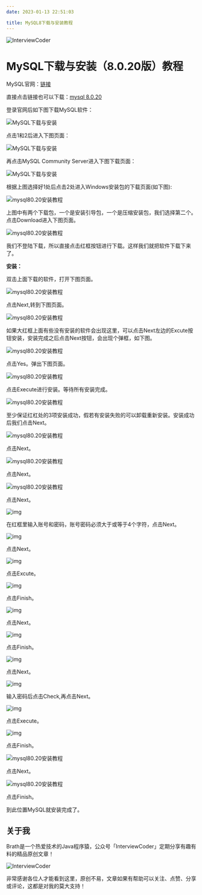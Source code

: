 ```yaml
---
date: 2023-01-13 22:51:03

title: MySQL8下载与安装教程
---
```


![InterviewCoder](https://brath4.oss-cn-shenzhen.aliyuncs.com/picgo/%E6%89%AB%E7%A0%81_%E6%90%9C%E7%B4%A2%E8%81%94%E5%90%88%E4%BC%A0%E6%92%AD%E6%A0%B7%E5%BC%8F-%E6%A0%87%E5%87%86%E8%89%B2%E7%89%88.png)



# MySQL下载与安装（8.0.20版）教程

MySQL官网：[链接](https://dev.mysql.com/downloads/mysql/)

直接点击链接也可以下载：[mysql 8.0.20](https://www.jb51.net/softs/609101.html)

登录官网后如下图下载MySQL软件：

![MySQL下载与安装](https://xysaobi.oss-cn-beijing.aliyuncs.com/img/2036459-20200521220018274-67173082.png)

 

 

点击1和2后进入下图页面：

![MySQL下载与安装](https://img2020.cnblogs.com/blog/2036459/202005/2036459-20200521220029745-1322700384.png)

 

 

再点击MySQL Community Server进入下图下载页面：

![MySQL下载与安装](https://img2020.cnblogs.com/blog/2036459/202005/2036459-20200521220041569-1305043095.png)

 

 

根据上图选择好1处后点击2处进入Windows安装包的下载页面(如下图):

![mysql80.20安装教程](https://img2020.cnblogs.com/blog/2036459/202005/2036459-20200521220158844-1266620614.png)

 

上图中有两个下载包，一个是安装引导包，一个是压缩安装包，我们选择第二个。点击Download进入下图页面。

![mysql80.20安装教程](https://img2020.cnblogs.com/blog/2036459/202005/2036459-20200521220326093-1181789318.png)

 

 

我们不登陆下载，所以直接点击红框按钮进行下载。这样我们就把软件下载下来了。

**安装：**

双击上面下载的软件，打开下图页面。

![mysql80.20安装教程](https://img2020.cnblogs.com/blog/2036459/202005/2036459-20200521220337052-1815726332.png)

 

 

点击Next,转到下图页面。

![mysql80.20安装教程](https://img2020.cnblogs.com/blog/2036459/202005/2036459-20200521220348558-1991987874.png)

 

 

如果大红框上面有些没有安装的软件会出现这里，可以点击Next左边的Excute按钮安装，安装完成之后点击Next按钮，会出现个弹框，如下图。

![mysql80.20安装教程](https://img2020.cnblogs.com/blog/2036459/202005/2036459-20200521220400913-2029518725.png)

 

 

点击Yes。弹出下图页面。

![mysql80.20安装教程](https://img2020.cnblogs.com/blog/2036459/202005/2036459-20200521220415332-220059202.png)

 

 

点击Execute进行安装。等待所有安装完成。

![mysql80.20安装教程](https://img2020.cnblogs.com/blog/2036459/202005/2036459-20200521220425391-1135522490.png)

 

 

至少保证红杠处的3项安装成功，假若有安装失败的可以卸载重新安装。安装成功后我们点击Next。

![mysql80.20安装教程](https://img2020.cnblogs.com/blog/2036459/202005/2036459-20200521220438215-1446733656.png)

 

 

点击Next。

![mysql80.20安装教程](https://img2020.cnblogs.com/blog/2036459/202005/2036459-20200521220449513-157912578.png)

 

 

点击Next。

![mysql80.20安装教程](https://img.jbzj.com/file_images/article/202005/2020051108360113.png)

点击Next。

![img](https://img.jbzj.com/file_images/article/202005/2020051108360114.png)

在红框里输入账号和密码，账号密码必须大于或等于4个字符，点击Next。

![img](https://img.jbzj.com/file_images/article/202005/2020051108360115.png)

点击Next。

![img](https://img.jbzj.com/file_images/article/202005/2020051108360116.png)

点击Excute。

![img](https://img.jbzj.com/file_images/article/202005/2020051108360117.png)

点击Finish。

![img](https://img.jbzj.com/file_images/article/202005/2020051108360118.png)

点击Next。

![img](https://img.jbzj.com/file_images/article/202005/2020051108360119.png)

点击Finish。

![img](https://img.jbzj.com/file_images/article/202005/2020051108360120.png)

点击Next。

![img](https://img.jbzj.com/file_images/article/202005/2020051108360121.png)

输入密码后点击Check,再点击Next。

![img](https://img.jbzj.com/file_images/article/202005/2020051108360122.png)

点击Execute。

![img](https://img2020.cnblogs.com/blog/2036459/202005/2036459-20200521220545404-521370663.png)

 

 

点击Finish。

![mysql80.20安装教程](https://img2020.cnblogs.com/blog/2036459/202005/2036459-20200521220534248-896731311.png)

 

 

点击Next。

![mysql80.20安装教程](https://img2020.cnblogs.com/blog/2036459/202005/2036459-20200521220522143-393956818.png)

 

点击Finish。

到此位置MySQL就安装完成了。
## 关于我

Brath是一个热爱技术的Java程序猿，公众号「InterviewCoder」定期分享有趣有料的精品原创文章！

![InterviewCoder](https://brath4.oss-cn-shenzhen.aliyuncs.com/picgo/%E4%BA%8C%E7%BB%B4%E7%A0%81plus.png)

非常感谢各位人才能看到这里，原创不易，文章如果有帮助可以关注、点赞、分享或评论，这都是对我的莫大支持！
